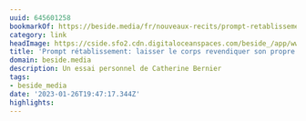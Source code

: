 ```yaml
---
uuid: 645601258
bookmarkOf: https://beside.media/fr/nouveaux-recits/prompt-retablissement/
category: link
headImage: https://cside.sfo2.cdn.digitaloceanspaces.com/beside_/app/www/2021/11/BESIDE_NewNarrative_CathBernier_5.jpg
title: 'Prompt rétablissement: laisser le corps revendiquer son propre rythme'
domain: beside.media
description: Un essai personnel de Catherine Bernier
tags:
- beside_media
date: '2023-01-26T19:47:17.344Z'
highlights:
---
```



